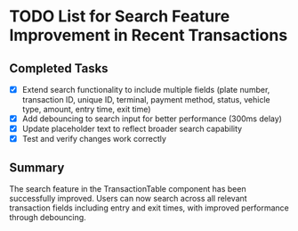 # TODO List for Search Feature Improvement in Recent Transactions

## Completed Tasks
- [x] Extend search functionality to include multiple fields (plate number, transaction ID, unique ID, terminal, payment method, status, vehicle type, amount, entry time, exit time)
- [x] Add debouncing to search input for better performance (300ms delay)
- [x] Update placeholder text to reflect broader search capability
- [x] Test and verify changes work correctly

## Summary
The search feature in the TransactionTable component has been successfully improved. Users can now search across all relevant transaction fields including entry and exit times, with improved performance through debouncing.
